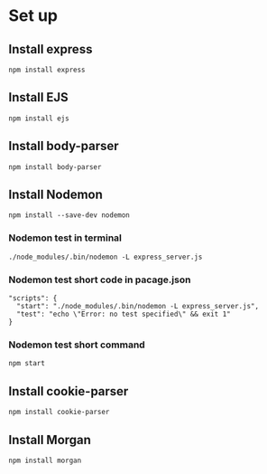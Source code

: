 # Set up

## Install express

```
npm install express
```

## Install EJS

```
npm install ejs
```

## Install body-parser

```
npm install body-parser
```

## Install Nodemon

```
npm install --save-dev nodemon
```

### Nodemon test in terminal

```
./node_modules/.bin/nodemon -L express_server.js
```

### Nodemon test short code in pacage.json

```
"scripts": {
  "start": "./node_modules/.bin/nodemon -L express_server.js",
  "test": "echo \"Error: no test specified\" && exit 1"
}
```

### Nodemon test short command

```
npm start
```

## Install cookie-parser

```
npm install cookie-parser
```

## Install Morgan

```
npm install morgan
```
